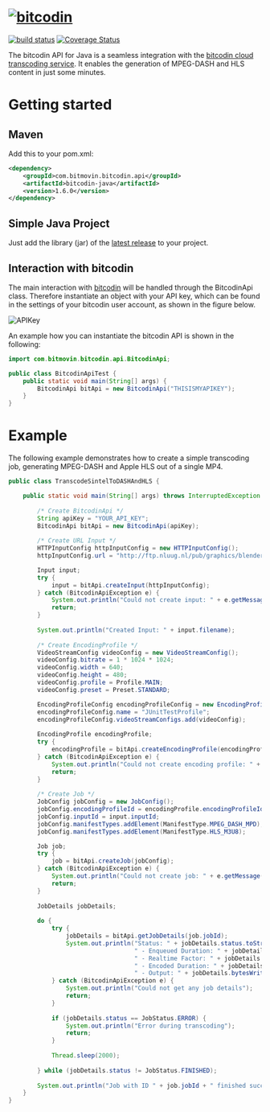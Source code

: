 # [![bitcodin](http://www.bitcodin.com/wp-content/uploads/2014/10/bitcodin-small.gif)](http://www.bitcodin.com)
[![build status](https://travis-ci.org/bitmovin/bitcodin-java.svg)](https://travis-ci.org/bitmovin/bitcodin-java) 
[![Coverage Status](https://coveralls.io/repos/bitmovin/bitcodin-java/badge.svg?branch=master)](https://coveralls.io/r/bitmovin/bitcodin-java?branch=master)

The bitcodin API for Java is a seamless integration with the [bitcodin cloud transcoding service](http://www.bitcodin.com). It enables the generation of MPEG-DASH and HLS content in just some minutes.

# Getting started
## Maven
Add this to your pom.xml:
```xml
<dependency>
    <groupId>com.bitmovin.bitcodin.api</groupId>
    <artifactId>bitcodin-java</artifactId>
    <version>1.6.0</version>
</dependency>
```
## Simple Java Project
Just add the library (jar) of the [latest release](https://github.com/bitmovin/bitcodin-java/releases) to your project.
## Interaction with bitcodin
The main interaction with [bitcodin](http://www.bitcodin.com) will be handled through the BitcodinApi class. Therefore instantiate an object with your API key, which can be found in the settings of your bitcodin user account, as shown in the figure below.

![APIKey](http://www.bitcodin.com/wp-content/uploads/2015/06/api_key.png)

An example how you can instantiate the bitcodin API is shown in the following:

```java
import com.bitmovin.bitcodin.api.BitcodinApi;

public class BitcodinApiTest {
    public static void main(String[] args) {
        BitcodinApi bitApi = new BitcodinApi("THISISMYAPIKEY");
    }
}
```
# Example
The following example demonstrates how to create a simple transcoding job, generating MPEG-DASH and Apple HLS out of a single MP4.
```java
public class TranscodeSintelToDASHAndHLS {

    public static void main(String[] args) throws InterruptedException {
        
        /* Create BitcodinApi */
        String apiKey = "YOUR_API_KEY";
        BitcodinApi bitApi = new BitcodinApi(apiKey);
        
        /* Create URL Input */
        HTTPInputConfig httpInputConfig = new HTTPInputConfig();
        httpInputConfig.url = "http://ftp.nluug.nl/pub/graphics/blender/demo/movies/Sintel.2010.720p.mkv";

        Input input;
        try {
            input = bitApi.createInput(httpInputConfig);
        } catch (BitcodinApiException e) {
            System.out.println("Could not create input: " + e.getMessage());
            return;
        }
        
        System.out.println("Created Input: " + input.filename);
        
        /* Create EncodingProfile */
        VideoStreamConfig videoConfig = new VideoStreamConfig();
        videoConfig.bitrate = 1 * 1024 * 1024;
        videoConfig.width = 640;
        videoConfig.height = 480;
        videoConfig.profile = Profile.MAIN;
        videoConfig.preset = Preset.STANDARD;

        EncodingProfileConfig encodingProfileConfig = new EncodingProfileConfig();
        encodingProfileConfig.name = "JUnitTestProfile";
        encodingProfileConfig.videoStreamConfigs.add(videoConfig);
        
        EncodingProfile encodingProfile;
        try {
            encodingProfile = bitApi.createEncodingProfile(encodingProfileConfig);
        } catch (BitcodinApiException e) {
            System.out.println("Could not create encoding profile: " + e.getMessage());
            return;
        }
        
        /* Create Job */
        JobConfig jobConfig = new JobConfig();
        jobConfig.encodingProfileId = encodingProfile.encodingProfileId;
        jobConfig.inputId = input.inputId;
        jobConfig.manifestTypes.addElement(ManifestType.MPEG_DASH_MPD);
        jobConfig.manifestTypes.addElement(ManifestType.HLS_M3U8);

        Job job;
        try {
            job = bitApi.createJob(jobConfig);
        } catch (BitcodinApiException e) {
            System.out.println("Could not create job: " + e.getMessage());
            return;
        }
        
        JobDetails jobDetails;
        
        do {
            try {
                jobDetails = bitApi.getJobDetails(job.jobId);
                System.out.println("Status: " + jobDetails.status.toString() +
                                   " - Enqueued Duration: " + jobDetails.enqueueDuration + "s" +
                                   " - Realtime Factor: " + jobDetails.realtimeFactor +
                                   " - Encoded Duration: " + jobDetails.encodedDuration + "s" +
                                   " - Output: " + jobDetails.bytesWritten/1024/1024 + "MB");
            } catch (BitcodinApiException e) {
                System.out.println("Could not get any job details");
                return;
            }
            
            if (jobDetails.status == JobStatus.ERROR) {
                System.out.println("Error during transcoding");
                return;
            }
            
            Thread.sleep(2000);
            
        } while (jobDetails.status != JobStatus.FINISHED);
        
        System.out.println("Job with ID " + job.jobId + " finished successfully!");
    }
}
```

